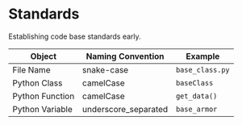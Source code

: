 # Standards
Establishing code base standards early.

| Object | Naming Convention | Example |
| ----- | ------ | ------ | 
| File Name | snake-case | `base_class.py` | 
| Python Class | camelCase | `baseClass` |
| Python Function | camelCase | `get_data()` |
| Python Variable | underscore_separated | `base_armor` |
